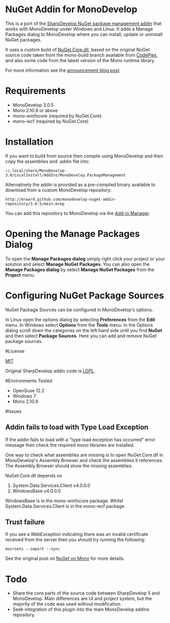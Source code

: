 # NuGet Addin for MonoDevelop

This is a port of the [SharpDevelop NuGet package management addin](http://community.sharpdevelop.net/blogs/mattward/archive/2011/01/23/NuGetSupportInSharpDevelop.aspx) that works with MonoDevelop under Windows and Linux. It adds a Manage Packages dialog to MonoDevelop where you can install, update or uninstall NuGet packages.

It uses a custom build of [NuGet.Core.dll](https://github.com/mrward/nuget/tree/monodevelop), based on the original NuGet source code taken from the mono-build branch available from [CodePlex](http://nuget.codeplex.com), and also some code from the latest version of the Mono runtime library.

For more information see the [announcement blog post](http://community.sharpdevelop.net/blogs/mattward/archive/2013/01/07/MonoDevelopNuGetAddin.aspx).

# Requirements

 * MonoDevelop 3.0.5
 * Mono 2.10.9 or above
 * mono-winfxcore (required by NuGet.Core)
 * mono-wcf (required by NuGet.Core)

# Installation

If you want to build from source then compile using MonoDevelop and then copy the assemblies and .addin file into:

    ~/.local/share/MonoDevelop-3.0/LocalInstall/AddIns/MonoDevelop.PackageManagement

Alternatively the addin is provided as a pre-compiled binary available to download from a custom MonoDevelop repository:

    http://mrward.github.com/monodevelop-nuget-addin-repository/3.0.5/main.mrep

You can add this repository to MonoDevelop via the [Add-in Manager](http://monodevelop.com/Documentation/Installing_Add-ins).

# Opening the Manage Packages Dialog

To open the **Manage Packages dialog** simply right click your project or your solution and select **Manage NuGet Packages**. You can also open the **Manage Packages dialog** by select **Manage NuGet Packages** from the **Project** menu.

# Configuring NuGet Package Sources

NuGet Package Sources can be configured in MonoDevelop's options.

In Linux open the options dialog by selecting **Preferences** from the **Edit** menu. In Windows select **Options** from the **Tools** menu. In the Options dialog scroll down the categories on the left hand side until you find **NuGet** and then select **Package Sources**. Here you can add and remove NuGet package sources.

#License

[MIT](http://opensource.org/licenses/MIT)

Original SharpDevelop addin code is [LGPL](http://www.gnu.org/licenses/lgpl-2.1.txt).

#Environments Tested

 * OpenSuse 12.2
 * Windows 7
 * Mono 2.10.9

#Issues

## Addin fails to load with Type Load Exception

If the addin fails to load with a "type load exception has occurred" error message then check the required mono libraries are installed.

One way to check what assemblies are missing is to open NuGet.Core.dll in MonoDevelop's Assembly Browser and check the assemblies it references. The Assembly Browser should show the missing assemblies.

NuGet.Core.dll depends on

 1.  System.Data.Services.Client v4.0.0.0
 2. WindowsBase v4.0.0.0
  
WindowsBase is in the mono-winfxcore package. Whilst System.Data.Services.Client is in the mono-wcf package.

## Trust failure

If you see a WebException indicating there was an invalid certificate received from the server then you should try running the following:

    mozroots --import --sync

See the original post on [NuGet on Mono](http://monomvc.wordpress.com/2012/03/06/nuget-on-mono/) for more details.

# Todo

  * Share the core parts of the source code between SharpDevelop 5 and MonoDevelop. Main differences are UI and project system, but the majority of the code was used without modification.
  * Seek integration of this plugin into the main MonoDevelop addins repository.
